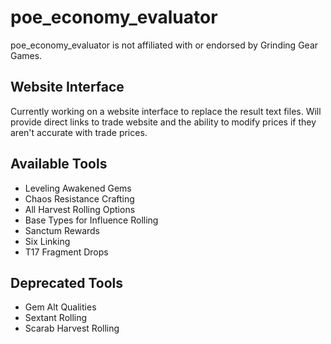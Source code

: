 # poe_economy_evaluator

poe_economy_evaluator is not affiliated with or endorsed by Grinding Gear Games.

## Website Interface

Currently working on a website interface to replace the result text files. Will provide direct links to trade website and the ability to modify prices if they aren't accurate with trade prices.

## Available Tools

- Leveling Awakened Gems
- Chaos Resistance Crafting
- All Harvest Rolling Options
- Base Types for Influence Rolling
- Sanctum Rewards
- Six Linking
- T17 Fragment Drops

## Deprecated Tools

- Gem Alt Qualities
- Sextant Rolling
- Scarab Harvest Rolling
